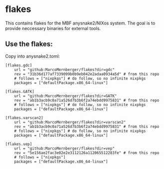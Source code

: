 # flakes

This contains flakes for the MBF anysnake2/NIXos system.
The goal is to provide neccessary binaries for external tools.

## Use the flakes:

Copy into anysnake2.toml:

```
[flakes.gdc]
	url = "github:MarcoMernberger/flakes?dir=gdc" 
	rev = "31b36d177af7339099b0b9eb042e2adaa0934a5d" # from this repo
	# follows = ["nixpkgs"] # do follow, so no infinite nixpkgs
	packages = ["defaultPackage.x86_64-linux"]

[flakes.GATK]
	url = "github:MarcoMernberger/flakes?dir=GATK" 
	rev = "ab1b3acb9c0a71a526d7b3b6f2a74ebdd9975831" # from this repo
	# follows = ["nixpkgs"] # do follow, so no infinite nixpkgs
	packages = ["defaultPackage.x86_64-linux"]

[flakes.varscan2]
	url = "github:MarcoMernberger/flakes?dir=varscan2" 
	rev = "ab1b3acb9c0a71a526d7b3b6f2a74ebdd9975831" # from this repo
	# follows = ["nixpkgs"] # do follow, so no infinite nixpkgs
	packages = ["defaultPackage.x86_64-linux"]

[flakes.vep]
	url = "github:MarcoMernberger/flakes?dir=vep" 
	rev = "5e156ae2fac3e02e2e3112126a112065512283fe" # from this repo
	# follows = ["nixpkgs"]
	packages = ["defaultPackage.x86_64-linux"]

```
